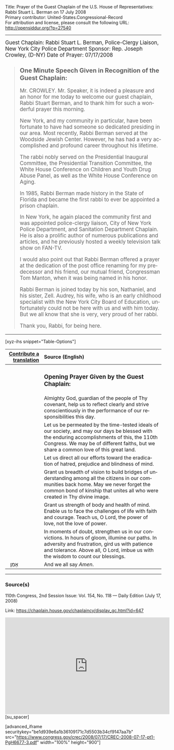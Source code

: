 <html>
<head></head>
<body>
Title: Prayer of the Guest Chaplain of the U.S. House of Representatives: Rabbi Stuart L. Berman on 17 July 2008<br />
Primary contributor: United-States.Congressional-Record<br />
For attribution and license, please consult the following URL: <a href="http://opensiddur.org/?p=27540">http://opensiddur.org/?p=27540</a>
<p />
<hr />

<div class="english" lang="en" style="font-size:1.2em;">
Guest Chaplain: Rabbi Stuart L. Berman, Police-Clergy Liaison, New York City Police Department
Sponsor: Rep. Joseph Crowley, (D-NY)
Date of Prayer: 07/17/2008

<blockquote>
<h3>One Minute Speech Given in Recognition of the Guest Chaplain:</h3>

Mr. CROWLEY. Mr. Speaker, it is indeed a pleasure and an honor for me today to welcome our guest chaplain, Rabbi Stuart Berman, and to thank him for such a wonderful prayer this morning.

New York, and my community in particular, have been fortunate to have had someone so dedicated presiding in our area. Most recently, Rabbi Berman served at the Woodside Jewish Center. However, he has had a very accomplished and profound career throughout his lifetime.

The rabbi nobly served on the Presidential Inaugural Committee, the Presidential Transition Committee, the White House Conference on Children and Youth Drug Abuse Panel, as well as the White House Conference on Aging.

In 1985, Rabbi Berman made history in the State of Florida and became the first rabbi to ever be appointed a prison chaplain.

In New York, he again placed the community first and was appointed police-clergy liaison, City of New York Police Department, and Sanitation Department Chaplain. He is also a prolific author of numerous publications and articles, and he previously hosted a weekly television talk show on FAN-TV.

I would also point out that Rabbi Berman offered a prayer at the dedication of the post office renaming for my predecessor and his friend, our mutual friend, Congressman Tom Manton, when it was being named in his honor.

Rabbi Berman is joined today by his son, Nathaniel, and his sister, Zell. Audrey, his wife, who is an early childhood specialist with the New York City Board of Education, unfortunately could not be here with us and with him today. But we all know that she is very, very proud of her rabbi.

Thank you, Rabbi, for being here.
</blockquote>
</div>

<hr />

[xyz-ihs snippet="Table-Options"]<table style="margin-left: auto; margin-right: auto;" class="draggable">
<thead><tr><th id="x" style="text-align: right;"><a href="/translate/" target="_blank" rel="noopener">Contribute a translation</a></th><th style="text-align: left;">Source (English)</th></tr></thead>
<tbody>
<tr><td style="vertical-align:top;">
<div class="liturgy" lang="he">

</span></div></td>
 
<td style="vertical-align:top;">
<div class="english" lang="en">
<h3>Opening Prayer Given by the Guest Chaplain:</h3>
</div></td></tr>

<tr><td style="vertical-align:top;">
<div class="liturgy" lang="he">

</span></div></td>
 
<td style="vertical-align:top;">
<div class="english" lang="en">
Almighty God, 
guardian of the people of Thy covenant, 
help us to reflect clearly 
and strive conscientiously 
in the performance of our responsibilities this day. 
</div></td></tr>


<tr><td style="vertical-align:top;">
<div class="liturgy" lang="he">

</span></div></td>
 
<td style="vertical-align:top;">
<div class="english" lang="en">
Let us be permeated by the time-tested ideals of our society, 
and may our days be blessed with the enduring accomplishments of this, 
the 110th Congress. 
We may be of different faiths, 
but we share a common love of this great land.
</div></td></tr>


<tr><td style="vertical-align:top;">
<div class="liturgy" lang="he">

</span></div></td>
 
<td style="vertical-align:top;">
<div class="english" lang="en">
Let us direct all our efforts 
toward the eradication of hatred, 
prejudice 
and blindness of mind. 
</div></td></tr>


<tr><td style="vertical-align:top;">
<div class="liturgy" lang="he">

</span></div></td>
 
<td style="vertical-align:top;">
<div class="english" lang="en">
Grant us breadth of vision 
to build bridges of understanding 
among all the citizens in our communities back home. 
May we never forget the common bond of kinship 
that unites all who were created in Thy divine image.
</div></td></tr>


<tr><td style="vertical-align:top;">
<div class="liturgy" lang="he">

</span></div></td>
 
<td style="vertical-align:top;">
<div class="english" lang="en">
Grant us strength of body 
and health of mind. 
Enable us to face the challenges of life 
with faith and courage. 
Teach us, O Lord, 
the power of love, 
not the love of power.
</div></td></tr>


<tr><td style="vertical-align:top;">
<div class="liturgy" lang="he">

</span></div></td>
 
<td style="vertical-align:top;">
<div class="english" lang="en">
In moments of doubt, 
strengthen us in our convictions. 
In hours of gloom, 
illumine our paths. 
In adversity and frustration, 
gird us with patience and tolerance. 
Above all, O Lord, 
imbue us with the wisdom 
to count our blessings.
</div></td></tr>


<tr><td style="vertical-align:top;">
<div class="liturgy" lang="he">
&nbsp;
אָמֵן׃
</span></div></td>
 
<td style="vertical-align:top;">
<div class="english" lang="en">
And we all say
<em>Amen</em>.
</div></td></tr>
</tbody></table>

<hr />

<h3>Source(s)</h3>

110th Congress, 2nd Session
Issue: Vol. 154, No. 118 — Daily Edition (July 17, 2008)

Link: <a href="https://chaplain.house.gov/chaplaincy/display_gc.html?id=647">https://chaplain.house.gov/chaplaincy/display_gc.html?id=647</a>

<iframe width=530 height=312 src='https://www.c-span.org/video/standalone/?c4509187/rabbi-stuart-berman-police-clergy-liaison-nyc-police-department-ny' allowfullscreen='allowfullscreen' frameborder=0></iframe>[su_spacer]

[advanced_iframe securitykey="be1d939e6a1b36109171c7d5503b34cf9147aa7b" src="https://www.congress.gov/crec/2008/07/17/CREC-2008-07-17-pt1-PgH6677-3.pdf" width="100%" height="900"]
</body>
</html>